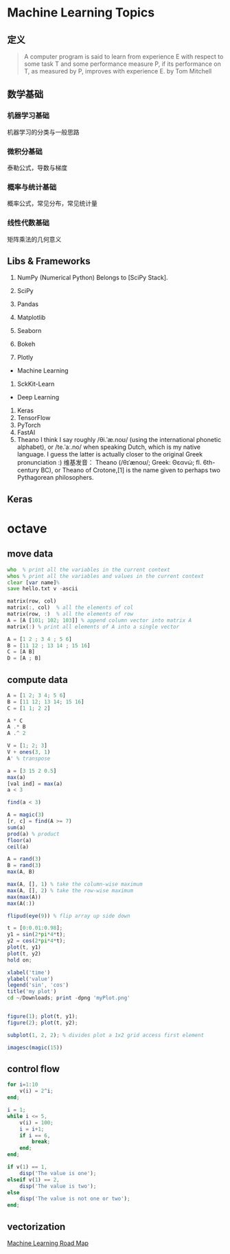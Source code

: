 <link id="linkstyle" rel='stylesheet' href='css/markdown.css'/>

# Machine Learning Topics #

## 定义 ##

> A computer program is said to learn from experience E with respect to some task T and some performance measure P, if its performance
> on T, as measured by P, improves with experience E.
> by Tom Mitchell

## 数学基础 ##

### 机器学习基础 ###
机器学习的分类与一般思路

### 微积分基础 ###
泰勒公式，导数与梯度

### 概率与统计基础 ###
概率公式，常见分布，常见统计量

### 线性代数基础 ###
矩阵乘法的几何意义

## Libs & Frameworks ##

1. NumPy (Numerical Python)
   Belongs to [SciPy Stack].

2. SciPy

3. Pandas

4. Matplotlib

5. Seaborn

6. Bokeh

7. Plotly

* Machine Learning
1. SckKit-Learn

* Deep Learning
1. Keras
2. TensorFlow
3. PyTorch
4. FastAI
5. Theano
   I think I say roughly /θi.ˈæ.noʊ/ (using the international phonetic alphabet), or /te.ˈaː.no/ when
   speaking Dutch, which is my native language. I guess the latter is actually closer to the original Greek pronunciation :)
   维基发音：
   Theano (/θɪˈænoʊ/; Greek: Θεανώ; fl. 6th-century BC), or Theano of Crotone,[1] is the name given to perhaps two Pythagorean philosophers.

## Keras ##



# octave #

## move data ##

``` octave
who  % print all the variables in the current context
whos % print all the variables and values in the current context
clear [var name]%
save hello.txt v -ascii

matrix(row, col)
matrix(:, col)  % all the elements of col
matrix(row, :)  % all the elements of row
A = [A [101; 102; 103]] % append column vector into matrix A
matrix(:) % print all elements of A into a single vector

A = [1 2 ; 3 4 ; 5 6]
B = [11 12 ; 13 14 ; 15 16]
C = [A B]
D = [A ; B]
```

## compute data ##

``` octave
A = [1 2; 3 4; 5 6]
B = [11 12; 13 14; 15 16]
C = [1 1; 2 2]

A * C
A .* B
A .^ 2

V = [1; 2; 3]
V + ones(3, 1)
A' % transpose

a = [3 15 2 0.5]
max(a)
[val ind] = max(a)
a < 3

find(a < 3)

A = magic(3)
[r, c] = find(A >= 7)
sum(a)
prod(a) % product
floor(a)
ceil(a)

A = rand(3)
B = rand(3)
max(A, B)

max(A, [], 1) % take the column-wise maximum
max(A, [], 2) % take the row-wise maximum
max(max(A))
max(A(:))

flipud(eye(9)) % flip array up side down
```

``` octave
t = [0:0.01:0.98];
y1 = sin(2*pi*4*t);
y2 = cos(2*pi*4*t);
plot(t, y1)
plot(t, y2)
hold on;

xlabel('time')
ylabel('value')
legend('sin', 'cos')
title('my plot')
cd ~/Downloads; print -dpng 'myPlot.png'


figure(1); plot(t, y1);
figure(2); plot(t, y2);

subplot(1, 2, 2); % divides plot a 1x2 grid access first element

imagesc(magic(15))
```

## control flow ##

``` octave
for i=1:10
    v(i) = 2^i;
end;

i = 1;
while i <= 5,
    v(i) = 100;
    i = i+1;
    if i == 6,
        break;
    end;
end;

if v(1) == 1,
    disp('The value is one');
elseif v(1) == 2,
    disp('The value is two');
else
    disp('The value is not one or two');
end;

```

## vectorization ##

[Machine Learning Road Map](https://github.com/clone95/Virgilio)
